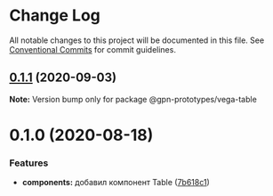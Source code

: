 # Change Log

All notable changes to this project will be documented in this file.
See [Conventional Commits](https://conventionalcommits.org) for commit guidelines.

## [0.1.1](https://github.com/gpn-prototypes/vega-ui/compare/@gpn-prototypes/vega-table@0.1.0...@gpn-prototypes/vega-table@0.1.1) (2020-09-03)

**Note:** Version bump only for package @gpn-prototypes/vega-table





# 0.1.0 (2020-08-18)


### Features

* **components:** добавил компонент Table ([7b618c1](https://github.com/gpn-prototypes/vega-ui/commit/7b618c19a6cac40ac75de8f6121944c55b1abf68))
